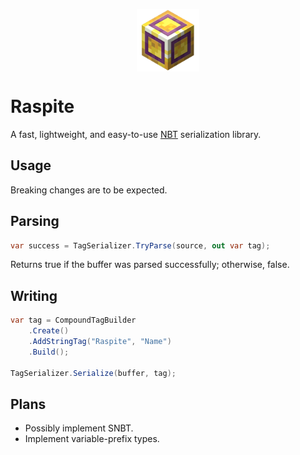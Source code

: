 <p align="center">
  <img width="100" height="100" align="center" src="raspite.png">
</p>

# Raspite

A fast, lightweight, and easy-to-use [NBT](https://minecraft.wiki/w/NBT_format) serialization library.

## Usage

Breaking changes are to be expected.

## Parsing

```cs
var success = TagSerializer.TryParse(source, out var tag);
```

Returns true if the buffer was parsed successfully; otherwise, false.

## Writing

```cs
var tag = CompoundTagBuilder
    .Create()
    .AddStringTag("Raspite", "Name")
    .Build();

TagSerializer.Serialize(buffer, tag);
```

## Plans

* Possibly implement SNBT.
* Implement variable-prefix types.